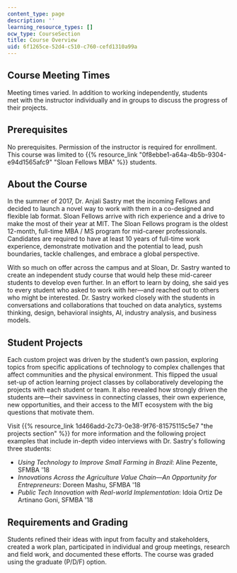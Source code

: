 ```yaml
---
content_type: page
description: ''
learning_resource_types: []
ocw_type: CourseSection
title: Course Overview
uid: 6f1265ce-52d4-c510-c760-cefd1310a99a
---
```


Course Meeting Times
--------------------

Meeting times varied. In addition to working independently, students met with the instructor individually and in groups to discuss the progress of their projects.

Prerequisites
-------------

No prerequisites. Permission of the instructor is required for enrollment. This course was limited to {{% resource_link "0f8ebbe1-a64a-4b5b-9304-e94d1565afc9" "Sloan Fellows MBA" %}} students.

About the Course
----------------

In the summer of 2017, Dr. Anjali Sastry met the incoming Fellows and decided to launch a novel way to work with them in a co-designed and flexible lab format. Sloan Fellows arrive with rich experience and a drive to make the most of their year at MIT. The Sloan Fellows program is the oldest 12-month, full-time MBA / MS program for mid-career professionals. Candidates are required to have at least 10 years of full-time work experience, demonstrate motivation and the potential to lead, push boundaries, tackle challenges, and embrace a global perspective.

With so much on offer across the campus and at Sloan, Dr. Sastry wanted to create an independent study course that would help these mid-career students to develop even further. In an effort to learn by doing, she said yes to every student who asked to work with her—and reached out to others who might be interested. Dr. Sastry worked closely with the students in conversations and collaborations that touched on data analytics, systems thinking, design, behavioral insights, AI, industry analysis, and business models.

Student Projects
----------------

Each custom project was driven by the student’s own passion, exploring topics from specific applications of technology to complex challenges that affect communities and the physical environment. This flipped the usual set-up of action learning project classes by collaboratively developing the projects with each student or team. It also revealed how strongly driven the students are—their savviness in connecting classes, their own experience, new opportunities, and their access to the MIT ecosystem with the big questions that motivate them.

Visit {{% resource_link 1d466add-2c73-0e38-9f76-81575115c5e7 "the projects section" %}} for more information and the following project examples that include in-depth video interviews with Dr. Sastry's following three students:

*   _Using Technology to Improve Small Farming in Brazil_: Aline Pezente, SFMBA '18
*   _Innovations Across the Agriculture Value Chain—An Opportunity for Entrepreneurs_: Doreen Mashu, SFMBA '18
*   _Public Tech Innovation with Real-world Implementation_: Idoia Ortiz De Artinano Goni, SFMBA '18

Requirements and Grading
------------------------

Students refined their ideas with input from faculty and stakeholders, created a work plan, participated in individual and group meetings, research and field work, and documented these efforts. The course was graded using the graduate (P/D/F) option.